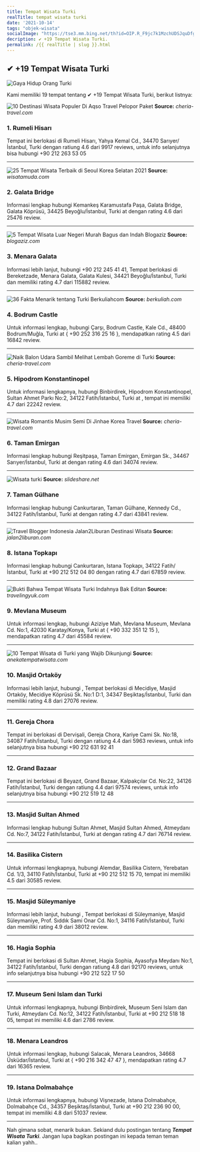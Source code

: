 ```yaml
---
title: Tempat Wisata Turki
realTitle: tempat wisata turki
date: '2021-10-14'
tags: "objek-wisata"
socialImage: "https://tse3.mm.bing.net/th?id=OIP.R_F9jc7k1MzchUDSJquDfgHaKq&amp;pid=15.1"
decription: ✔ +19 Tempat Wisata Turki.
permalink: /{{ realTitle | slug }}.html
---
```


## ✔ +19 Tempat Wisata Turki

![Gaya Hidup Orang Turki](https://www.tourketurki.com/wp-content/uploads/2018/03/pakaian-tradisional-pria-turki.jpg)



Kami memiliki 19 tempat tentang ✔ +19 Tempat Wisata Turki, berikut listnya:



![10 Destinasi Wisata Populer Di Aqso  Travel Pelopor Paket ](https://tse2.mm.bing.net/th?id=OIP.-DGFnWXMWVrWs133w49QvwHaE8&amp;pid=15.1)
**Source:** _cheria-travel.com_


### 1. Rumeli Hisarı



Tempat ini berlokasi di Rumeli Hisarı, Yahya Kemal Cd., 34470 Sarıyer/İstanbul, Turki dengan ratiung 4.6 dari 9917 reviews, untuk info selanjutnya bisa hubungi +90 212 263 53 05

---


![25 Tempat Wisata Terbaik di Seoul Korea Selatan 2021 ](https://tse4.mm.bing.net/th?id=OIP.G0ynLzNWe1FgLPRVWXQTUgHaFE&amp;pid=15.1)
**Source:** _wisatamuda.com_


### 2. Galata Bridge



Informasi lengkap hubungi Kemankeş Karamustafa Paşa, Galata Bridge, Galata Köprüsü, 34425 Beyoğlu/İstanbul, Turki at  dengan rating 4.6 dari 25476 review.

---


![5 Tempat Wisata Luar Negeri Murah Bagus dan Indah  Blogaziz](https://tse2.mm.bing.net/th?id=OIP.IUTyEi0_jvrUbRrdjj7CKQHaE7&amp;pid=15.1)
**Source:** _blogaziz.com_


### 3. Menara Galata



Informasi lebih lanjut, hubungi +90 212 245 41 41, Tempat berlokasi di Bereketzade, Menara Galata, Galata Kulesi, 34421 Beyoğlu/İstanbul, Turki dan memiliki rating 4.7 dari 115882 review.

---


![36 Fakta Menarik tentang Turki  Berkuliahcom](https://tse4.mm.bing.net/th?id=OIP.zVe2howWOMArveSqHIaWUgHaE_&amp;pid=15.1)
**Source:** _berkuliah.com_


### 4. Bodrum Castle



Untuk informasi lengkap, hubungi Çarşı, Bodrum Castle, Kale Cd., 48400 Bodrum/Muğla, Turki at { +90 252 316 25 16 }, mendapatkan rating 4.5 dari 16842 review.

---


![Naik Balon Udara Sambil Melihat Lembah Goreme di Turki ](https://tse1.mm.bing.net/th?id=OIP.BLNJROvKICZN2XbFrhZ7WwEsCd&amp;pid=15.1)
**Source:** _cheria-travel.com_


### 5. Hipodrom Konstantinopel



Untuk informasi lengkapnya, hubungi Binbirdirek, Hipodrom Konstantinopel, Sultan Ahmet Parkı No:2, 34122 Fatih/İstanbul, Turki at , tempat ini memiliki 4.7 dari 22242 review.

---


![Wisata Romantis Musim Semi Di Jinhae Korea  Travel ](https://tse2.mm.bing.net/th?id=OIP._axYMPhJujbz5HPoj8UexwHaD5&amp;pid=15.1)
**Source:** _cheria-travel.com_


### 6. Taman Emirgan



Informasi lengkap hubungi Reşitpaşa, Taman Emirgan, Emirgan Sk., 34467 Sarıyer/İstanbul, Turki at  dengan rating 4.6 dari 34074 review.

---


![Wisata turki](https://tse1.mm.bing.net/th?id=OIP.fSAetOeWcJ5mvQOkclmQugHaFj&amp;pid=15.1)
**Source:** _slideshare.net_


### 7. Taman Gülhane



Informasi lengkap hubungi Cankurtaran, Taman Gülhane, Kennedy Cd., 34122 Fatih/İstanbul, Turki at  dengan rating 4.7 dari 43841 review.

---


![Travel Blogger Indonesia  Jalan2Liburan Destinasi Wisata ](https://tse2.mm.bing.net/th?id=OIP.4ipIV1LgCnUkS43h79wGHAHaD4&amp;pid=15.1)
**Source:** _jalan2liburan.com_


### 8. Istana Topkapı



Informasi lengkap hubungi Cankurtaran, Istana Topkapı, 34122 Fatih/İstanbul, Turki at +90 212 512 04 80 dengan rating 4.7 dari 67859 review.

---


![Bukti Bahwa Tempat Wisata Turki Indahnya Bak Editan](https://tse3.mm.bing.net/th?id=OIP.3U8YiTBKzNRXz3k1BMobRQHaER&amp;pid=15.1)
**Source:** _travelingyuk.com_


### 9. Mevlana Museum



Untuk informasi lengkap, hubungi Aziziye Mah, Mevlana Museum, Mevlana Cd. No:1, 42030 Karatay/Konya, Turki at { +90 332 351 12 15 }, mendapatkan rating 4.7 dari 45584 review.

---


![10 Tempat Wisata di Turki yang Wajib Dikunjungi](https://tse1.mm.bing.net/th?id=OIP.sb8j74geuEMdrySZtAIS4gHaE7&amp;pid=15.1)
**Source:** _anekatempatwisata.com_


### 10. Masjid Ortaköy



Informasi lebih lanjut, hubungi , Tempat berlokasi di Mecidiye, Masjid Ortaköy, Mecidiye Köprüsü Sk. No:1 D:1, 34347 Beşiktaş/İstanbul, Turki dan memiliki rating 4.8 dari 27076 review.

---


### 11. Gereja Chora



Tempat ini berlokasi di Dervişali, Gereja Chora, Kariye Cami Sk. No:18, 34087 Fatih/İstanbul, Turki dengan ratiung 4.4 dari 5963 reviews, untuk info selanjutnya bisa hubungi +90 212 631 92 41

---


### 12. Grand Bazaar



Tempat ini berlokasi di Beyazıt, Grand Bazaar, Kalpakçılar Cd. No:22, 34126 Fatih/İstanbul, Turki dengan ratiung 4.4 dari 97574 reviews, untuk info selanjutnya bisa hubungi +90 212 519 12 48

---


### 13. Masjid Sultan Ahmed



Informasi lengkap hubungi Sultan Ahmet, Masjid Sultan Ahmed, Atmeydanı Cd. No:7, 34122 Fatih/İstanbul, Turki at  dengan rating 4.7 dari 76714 review.

---


### 14. Basilika Cistern



Untuk informasi lengkapnya, hubungi Alemdar, Basilika Cistern, Yerebatan Cd. 1/3, 34110 Fatih/İstanbul, Turki at +90 212 512 15 70, tempat ini memiliki 4.5 dari 30585 review.

---


### 15. Masjid Süleymaniye



Informasi lebih lanjut, hubungi , Tempat berlokasi di Süleymaniye, Masjid Süleymaniye, Prof. Sıddık Sami Onar Cd. No:1, 34116 Fatih/İstanbul, Turki dan memiliki rating 4.9 dari 38012 review.

---


### 16. Hagia Sophia



Tempat ini berlokasi di Sultan Ahmet, Hagia Sophia, Ayasofya Meydanı No:1, 34122 Fatih/İstanbul, Turki dengan ratiung 4.8 dari 92170 reviews, untuk info selanjutnya bisa hubungi +90 212 522 17 50

---


### 17. Museum Seni Islam dan Turki



Untuk informasi lengkapnya, hubungi Binbirdirek, Museum Seni Islam dan Turki, Atmeydanı Cd. No:12, 34122 Fatih/İstanbul, Turki at +90 212 518 18 05, tempat ini memiliki 4.6 dari 2786 review.

---


### 18. Menara Leandros



Untuk informasi lengkap, hubungi Salacak, Menara Leandros, 34668 Üsküdar/İstanbul, Turki at { +90 216 342 47 47 }, mendapatkan rating 4.7 dari 16365 review.

---


### 19. Istana Dolmabahçe



Untuk informasi lengkapnya, hubungi Vişnezade, Istana Dolmabahçe, Dolmabahçe Cd., 34357 Beşiktaş/İstanbul, Turki at +90 212 236 90 00, tempat ini memiliki 4.8 dari 51037 review.

---









Nah gimana sobat, menarik bukan. Sekiand dulu postingan tentang ***Tempat Wisata Turki***. Jangan lupa bagikan postingan ini kepada teman teman kalian yahh..
